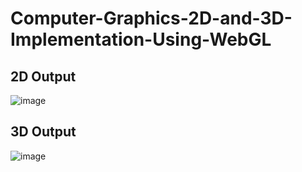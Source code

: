 # Computer-Graphics-2D-and-3D-Implementation-Using-WebGL

## 2D Output
![image](https://github.com/HADAIZI/Computer-Graphics-2D-and-3D-Implementation-Using-WebGL/assets/90259304/22028baa-3e0d-4c4d-b26f-c84d0518e240)

## 3D Output
![image](https://github.com/HADAIZI/Computer-Graphics-2D-and-3D-Implementation-Using-WebGL/assets/90259304/38594071-93c9-4732-b929-51f20307cf09)

